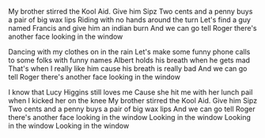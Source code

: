 My brother stirred the Kool Aid. Give him Sipz
Two cents and a penny buys a pair of big wax lips
Riding with no hands around the turn
Let's find a guy named Francis and give him an indian burn
And we can go tell Roger there's another face looking in the window

Dancing with my clothes on in the rain
Let's make some funny phone calls to some folks with funny names
Albert holds his breath when he gets mad
That's when I really like him cause his breath is really bad
And we can go tell Roger there's another face looking in the window

I know that Lucy Higgins still loves me
Cause she hit me with her lunch pail when I kicked her on the knee
My brother stirred the Kool Aid. Give him Sipz
Two cents and a penny buys a pair of big wax lips
And we can go tell Roger there's another face looking in the window
Looking in the window
Looking in the window
Looking in the window
